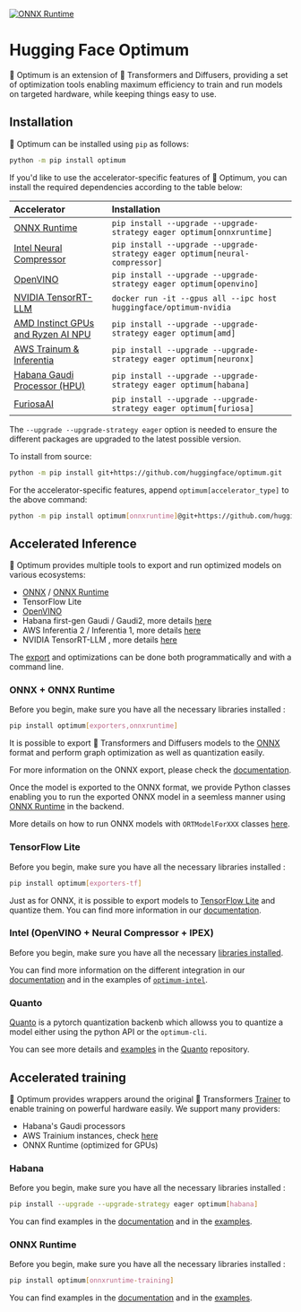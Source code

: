 [![ONNX Runtime](https://github.com/huggingface/optimum/actions/workflows/test_onnxruntime.yml/badge.svg)](https://github.com/huggingface/optimum/actions/workflows/test_onnxruntime.yml)

# Hugging Face Optimum

🤗 Optimum is an extension of 🤗 Transformers and Diffusers, providing a set of optimization tools enabling maximum efficiency to train and run models on targeted hardware, while keeping things easy to use.

## Installation

🤗 Optimum can be installed using `pip` as follows:

```bash
python -m pip install optimum
```

If you'd like to use the accelerator-specific features of 🤗 Optimum, you can install the required dependencies according to the table below:

| Accelerator                                                                                                            | Installation                                                      |
|:-----------------------------------------------------------------------------------------------------------------------|:------------------------------------------------------------------|
| [ONNX Runtime](https://huggingface.co/docs/optimum/onnxruntime/overview)                                               | `pip install --upgrade --upgrade-strategy eager optimum[onnxruntime]`      |
| [Intel Neural Compressor](https://huggingface.co/docs/optimum/intel/index)                                             | `pip install --upgrade --upgrade-strategy eager optimum[neural-compressor]`|
| [OpenVINO](https://huggingface.co/docs/optimum/intel/index)                                                            | `pip install --upgrade --upgrade-strategy eager optimum[openvino]`         |
| [NVIDIA TensorRT-LLM](https://huggingface.co/docs/optimum/main/en/nvidia_overview)                                     | `docker run -it --gpus all --ipc host huggingface/optimum-nvidia`          |
| [AMD Instinct GPUs and Ryzen AI NPU](https://huggingface.co/docs/optimum/amd/index)                                    | `pip install --upgrade --upgrade-strategy eager optimum[amd]`              |
| [AWS Trainum & Inferentia](https://huggingface.co/docs/optimum-neuron/index)                                           | `pip install --upgrade --upgrade-strategy eager optimum[neuronx]`          |
| [Habana Gaudi Processor (HPU)](https://huggingface.co/docs/optimum/habana/index)                                       | `pip install --upgrade --upgrade-strategy eager optimum[habana]`           |
| [FuriosaAI](https://huggingface.co/docs/optimum/furiosa/index)                                                         | `pip install --upgrade --upgrade-strategy eager optimum[furiosa]`          |

The `--upgrade --upgrade-strategy eager` option is needed to ensure the different packages are upgraded to the latest possible version.

To install from source:

```bash
python -m pip install git+https://github.com/huggingface/optimum.git
```

For the accelerator-specific features, append `optimum[accelerator_type]` to the above command:

```bash
python -m pip install optimum[onnxruntime]@git+https://github.com/huggingface/optimum.git
```

## Accelerated Inference

🤗 Optimum provides multiple tools to export and run optimized models on various ecosystems:

- [ONNX](https://huggingface.co/docs/optimum/exporters/onnx/usage_guides/export_a_model) / [ONNX Runtime](https://huggingface.co/docs/optimum/onnxruntime/usage_guides/models)
- TensorFlow Lite
- [OpenVINO](https://huggingface.co/docs/optimum/intel/inference)
- Habana first-gen Gaudi / Gaudi2, more details [here](https://huggingface.co/docs/optimum/main/en/habana/usage_guides/accelerate_inference)
- AWS Inferentia 2 / Inferentia 1, more details [here](https://huggingface.co/docs/optimum-neuron/en/guides/models)
- NVIDIA TensorRT-LLM , more details [here](https://huggingface.co/blog/optimum-nvidia)

The [export](https://huggingface.co/docs/optimum/exporters/overview) and optimizations can be done both programmatically and with a command line.


### ONNX + ONNX Runtime

Before you begin, make sure you have all the necessary libraries installed :

```bash
pip install optimum[exporters,onnxruntime]
```

It is possible to export 🤗 Transformers and Diffusers models to the [ONNX](https://onnx.ai/) format and perform graph optimization as well as quantization easily.

For more information on the ONNX export, please check the [documentation](https://huggingface.co/docs/optimum/exporters/onnx/usage_guides/export_a_model).

Once the model is exported to the ONNX format, we provide Python classes enabling you to run the exported ONNX model in a seemless manner using [ONNX Runtime](https://onnxruntime.ai/) in the backend.

More details on how to run ONNX models with `ORTModelForXXX` classes [here](https://huggingface.co/docs/optimum/main/en/onnxruntime/usage_guides/models).

### TensorFlow Lite

Before you begin, make sure you have all the necessary libraries installed :

```bash
pip install optimum[exporters-tf]
```

Just as for ONNX, it is possible to export models to [TensorFlow Lite](https://www.tensorflow.org/lite) and quantize them.
You can find more information in our [documentation](https://huggingface.co/docs/optimum/main/exporters/tflite/usage_guides/export_a_model).

### Intel (OpenVINO + Neural Compressor + IPEX)

Before you begin, make sure you have all the necessary [libraries installed](https://huggingface.co/docs/optimum/main/en/intel/installation).

You can find more information on the different integration in our [documentation](https://huggingface.co/docs/optimum/main/en/intel/index) and in the examples of [`optimum-intel`](https://github.com/huggingface/optimum-intel).


### Quanto

[Quanto](https://github.com/huggingface/optimum-quanto) is a pytorch quantization backenb which allowss you to quantize a model either using the python API or the `optimum-cli`.

You can see more details and [examples](https://github.com/huggingface/optimum-quanto/tree/main/examples) in the [Quanto](https://github.com/huggingface/optimum-quanto) repository.

## Accelerated training

🤗 Optimum provides wrappers around the original 🤗 Transformers [Trainer](https://huggingface.co/docs/transformers/main_classes/trainer) to enable training on powerful hardware easily.
We support many providers:

- Habana's Gaudi processors
- AWS Trainium instances, check [here](https://huggingface.co/docs/optimum-neuron/en/guides/distributed_training)
- ONNX Runtime (optimized for GPUs)

### Habana

Before you begin, make sure you have all the necessary libraries installed :

```bash
pip install --upgrade --upgrade-strategy eager optimum[habana]
```

You can find examples in the [documentation](https://huggingface.co/docs/optimum/habana/quickstart) and in the [examples](https://github.com/huggingface/optimum-habana/tree/main/examples).

### ONNX Runtime


Before you begin, make sure you have all the necessary libraries installed :

```bash
pip install optimum[onnxruntime-training]
```

You can find examples in the [documentation](https://huggingface.co/docs/optimum/onnxruntime/usage_guides/trainer) and in the [examples](https://github.com/huggingface/optimum/tree/main/examples/onnxruntime/training).
